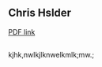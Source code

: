 ## Chris Hslder
[PDF link](https://github.com/chrishr2000/resume/raw/master/ChrisHalder.pdf)
##


kjhk,nwlkjlknwelkmlk;mw.;